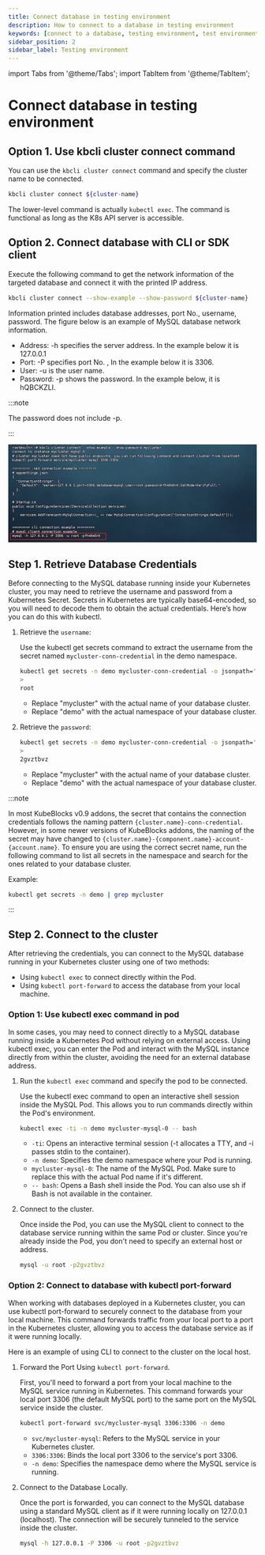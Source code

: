 ```yaml
---
title: Connect database in testing environment
description: How to connect to a database in testing environment
keywords: [connect to a database, testing environment, test environment]
sidebar_position: 2
sidebar_label: Testing environment
---
```


import Tabs from '@theme/Tabs';
import TabItem from '@theme/TabItem';

# Connect database in testing environment

<Tabs>
<TabItem value="kbcli" label="kbcli" default>

## Option 1. Use kbcli cluster connect command

You can use the `kbcli cluster connect` command and specify the cluster name to be connected.

```bash
kbcli cluster connect ${cluster-name}
```

The lower-level command is actually `kubectl exec`. The command is functional as long as the K8s API server is accessible.

## Option 2. Connect database with CLI or SDK client

Execute the following command to get the network information of the targeted database and connect it with the printed IP address.

```bash
kbcli cluster connect --show-example --show-password ${cluster-name}
```

Information printed includes database addresses, port No., username, password. The figure below is an example of MySQL database network information.

- Address: -h specifies the server address. In the example below it is 127.0.0.1
- Port: -P specifies port No. , In the example below it is 3306.
- User: -u is the user name.
- Password: -p shows the password. In the example below, it is hQBCKZLI.

:::note

The password does not include -p.

:::

![Example](./../../img/connect_database_with_CLI_or_SDK_client.png)

</TabItem>
<TabItem value="kubectl" label="kubectl">

## Step 1. Retrieve Database Credentials

Before connecting to the MySQL database running inside your Kubernetes cluster, you may need to retrieve the username and password from a Kubernetes Secret. Secrets in Kubernetes are typically base64-encoded, so you will need to decode them to obtain the actual credentials. Here’s how you can do this with kubectl.

1. Retrieve the `username`:

   Use the kubectl get secrets command to extract the username from the secret named `mycluster-conn-credential` in the demo namespace.

   ```bash
   kubectl get secrets -n demo mycluster-conn-credential -o jsonpath='{.data.username}' | base64 -d
   >
   root
    ```

   - Replace "mycluster" with the actual name of your database cluster.
   - Replace "demo" with the actual namespace of your database cluster.

2. Retrieve the `password`:

   ```bash
   kubectl get secrets -n demo mycluster-conn-credential -o jsonpath='{.data.password}' | base64 -d
   >
   2gvztbvz
   ```

   - Replace "mycluster" with the actual name of your database cluster.
   - Replace "demo" with the actual namespace of your database cluster.

:::note

In most KubeBlocks v0.9 addons, the secret that contains the connection credentials follows the naming pattern `{cluster.name}-conn-credential`. However, in some newer versions of KubeBlocks addons, the naming of the secret may have changed to `{cluster.name}-{component.name}-account-{account.name}`. To ensure you are using the correct secret name, run the following command to list all secrets in the namespace and search for the ones related to your database cluster.

Example:

```bash
kubectl get secrets -n demo | grep mycluster
```

:::

## Step 2. Connect to the cluster

After retrieving the credentials, you can connect to the MySQL database running in your Kubernetes cluster using one of two methods:

- Using `kubectl exec` to connect directly within the Pod.
- Using `kubectl port-forward` to access the database from your local machine.

### Option 1: Use kubectl exec command in pod

In some cases, you may need to connect directly to a MySQL database running inside a Kubernetes Pod without relying on external access. Using kubectl exec, you can enter the Pod and interact with the MySQL instance directly from within the cluster, avoiding the need for an external database address.

1. Run the `kubectl exec` command and specify the pod to be connected.

   Use the kubectl exec command to open an interactive shell session inside the MySQL Pod. This allows you to run commands directly within the Pod's environment.

   ```bash
   kubectl exec -ti -n demo mycluster-mysql-0 -- bash
   ```

   - `-ti`: Opens an interactive terminal session (-t allocates a TTY, and -i passes stdin to the container).
   - `-n demo`: Specifies the demo namespace where your Pod is running.
   - `mycluster-mysql-0`: The name of the MySQL Pod. Make sure to replace this with the actual Pod name if it's different.
   - `-- bash`: Opens a Bash shell inside the Pod. You can also use sh if Bash is not available in the container.

2. Connect to the cluster.

   Once inside the Pod, you can use the MySQL client to connect to the database service running within the same Pod or cluster. Since you're already inside the Pod, you don't need to specify an external host or address.

   ```bash
   mysql -u root -p2gvztbvz
   ```

### Option 2: Connect to database with kubectl port-forward

When working with databases deployed in a Kubernetes cluster, you can use kubectl port-forward to securely connect to the database from your local machine. This command forwards traffic from your local port to a port in the Kubernetes cluster, allowing you to access the database service as if it were running locally.

Here is an example of using CLI to connect to the cluster on the local host.

1. Forward the Port Using `kubectl port-forward`.

   First, you'll need to forward a port from your local machine to the MySQL service running in Kubernetes. This command forwards your local port 3306 (the default MySQL port) to the same port on the MySQL service inside the cluster.

   ```bash
   kubectl port-forward svc/mycluster-mysql 3306:3306 -n demo
   ```

   - `svc/mycluster-mysql`: Refers to the MySQL service in your Kubernetes cluster.
   - `3306:3306`: Binds the local port 3306 to the service's port 3306.
   - `-n demo`: Specifies the namespace demo where the MySQL service is running.

2. Connect to the Database Locally.

   Once the port is forwarded, you can connect to the MySQL database using a standard MySQL client as if it were running locally on 127.0.0.1 (localhost). The connection will be securely tunneled to the service inside the cluster.

   ```bash
   mysql -h 127.0.0.1 -P 3306 -u root -p2gvztbvz
   ```

</TabItem>
</Tabs>


